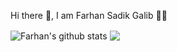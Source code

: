 Hi there 👋, I am Farhan Sadik Galib 👨‍💻



  <img align="center" src="https://github-readme-stats.anuraghazra1.vercel.app/api?username=farhansadikgalib&show_icons=true&include_all_commits=true&theme=material-palenight" alt="Farhan's github stats" />

  <img align="center" src="https://github-readme-stats.anuraghazra1.vercel.app/api/top-langs/?username=farhansadikgalib&layout=compact&theme=material-palenight" />




<!--
**farhansadikgalib/farhansadikgalib** is a ✨ _special_ ✨ repository because its `README.md` (this file) appears on your GitHub profile.

Here are some ideas to get you started:

- 🔭 I’m currently working on ...
- 🌱 I’m currently learning ...
- 👯 I’m looking to collaborate on ...
- 🤔 I’m looking for help with ...
- 💬 Ask me about ...
- 📫 How to reach me: ...
- 😄 Pronouns: ...
- ⚡ Fun fact: ...
-->
